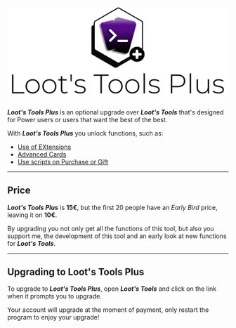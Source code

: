 # ![LootsToolsPlus](img/LTPlus.png)

***Loot's Tools Plus*** is an optional upgrade over ***Loot's Tools*** that's designed for Power users or users that want the best of the best.

With ***Loot's Tools Plus*** you unlock functions, such as:

- [Use of EXtensions](../extensions)
- [Advanced Cards](../cards/advCards.md)
- [Use scripts on Purchase or Gift](../cardEditor)

---

## Price

***Loot's Tools Plus*** is **15€**, but the first 20 people have an *Early Bird* price, leaving it on **10€**.

By upgrading you not only get all the functions of this tool, but also you support me, the development of this tool and an early look at new functions for ***Loot's Tools***.

---

## Upgrading to Loot's Tools Plus

To upgrade to ***Loot's Tools Plus***, open ***Loot's Tools*** and click on the link when it prompts you to upgrade.

Your account will upgrade at the moment of payment, only restart the program to enjoy your upgrade!